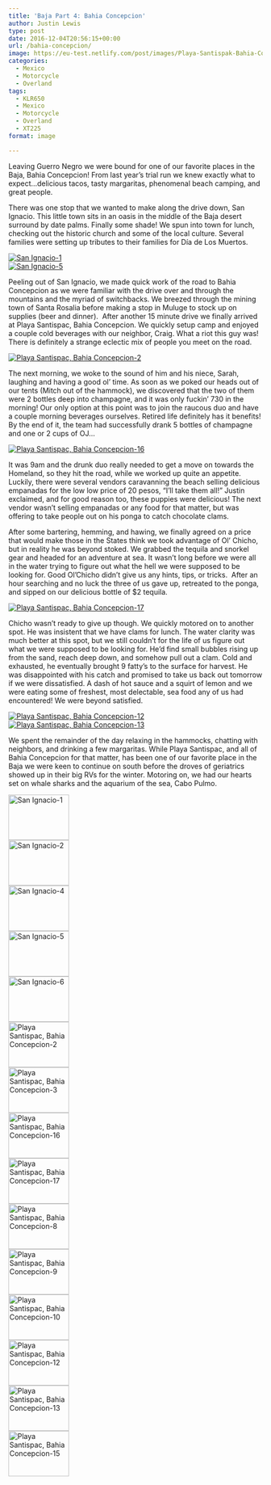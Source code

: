 ```yaml
---
title: 'Baja Part 4: Bahia Concepcion'
author: Justin Lewis
type: post
date: 2016-12-04T20:56:15+00:00
url: /bahia-concepcion/
image: https://eu-test.netlify.com/post/images/Playa-Santispak-Bahia-Concepcion-10.jpg
categories:
  - Mexico
  - Motorcycle
  - Overland
tags:
  - KLR650
  - Mexico
  - Motorcycle
  - Overland
  - XT225
format: image

---
```

Leaving Guerro Negro we were bound for one of our favorite places in the Baja, Bahia Concepcion! From last year’s trial run we knew exactly what to expect…delicious tacos, tasty margaritas, phenomenal beach camping, and great people.

There was one stop that we wanted to make along the drive down, San Ignacio. This little town sits in an oasis in the middle of the Baja desert surround by date palms. Finally some shade! We spun into town for lunch, checking out the historic church and some of the local culture. Several families were setting up tributes to their families for Día de Los Muertos.

<div class="ngg-gallery-singlepic-image " style="">
  <a href="http://www.elevationupgrade.com/wp-content/gallery/bahia-concepcion/San-Ignacio-1.jpg"
		     title=""
             data-src="http://www.elevationupgrade.com/wp-content/gallery/bahia-concepcion/San-Ignacio-1.jpg"
             data-thumbnail="http://www.elevationupgrade.com/wp-content/gallery/bahia-concepcion/thumbs/thumbs_San-Ignacio-1.jpg"
             data-image-id="417"
             data-title="San Ignacio-1"
             data-description=""
             target='_self'
             class="ngg-fancybox" rel="651b91bbc43f765254c364f2ea4de36b"> <img class="ngg-singlepic"
             src="http://www.elevationupgrade.com/wp-content/gallery/bahia-concepcion/dynamic/San-Ignacio-1.jpg-nggid03417-ngg0dyn-0x0x100-00f0w010c010r110f110r010t010.jpg"
             alt="San Ignacio-1"
             title="San Ignacio-1"
 /> </a>
</div>

<!--more-->

<div class="ngg-gallery-singlepic-image " style="">
  <a href="http://www.elevationupgrade.com/wp-content/gallery/bahia-concepcion/San-Ignacio-5.jpg"
		     title=""
             data-src="http://www.elevationupgrade.com/wp-content/gallery/bahia-concepcion/San-Ignacio-5.jpg"
             data-thumbnail="http://www.elevationupgrade.com/wp-content/gallery/bahia-concepcion/thumbs/thumbs_San-Ignacio-5.jpg"
             data-image-id="420"
             data-title="San Ignacio-5"
             data-description=""
             target='_self'
             class="ngg-fancybox" rel="a11f5a7191431ee3d567a32d2e82ec1d"> <img class="ngg-singlepic"
             src="http://www.elevationupgrade.com/wp-content/gallery/bahia-concepcion/dynamic/San-Ignacio-5.jpg-nggid03420-ngg0dyn-0x0x100-00f0w010c010r110f110r010t010.jpg"
             alt="San Ignacio-5"
             title="San Ignacio-5"
 /> </a>
</div>

Peeling out of San Ignacio, we made quick work of the road to Bahia Concepcion as we were familiar with the drive over and through the mountains and the myriad of switchbacks. We breezed through the mining town of Santa Rosalia before making a stop in Muluge to stock up on supplies (beer and dinner).  After another 15 minute drive we finally arrived at Playa Santispac, Bahia Concepcion. We quickly setup camp and enjoyed a couple cold beverages with our neighbor, Craig. What a riot this guy was! There is definitely a strange eclectic mix of people you meet on the road.

<div class="ngg-gallery-singlepic-image " style="">
  <a href="http://www.elevationupgrade.com/wp-content/gallery/bahia-concepcion/Playa-Santispak-Bahia-Concepcion-2.jpg"
		     title=""
             data-src="http://www.elevationupgrade.com/wp-content/gallery/bahia-concepcion/Playa-Santispak-Bahia-Concepcion-2.jpg"
             data-thumbnail="http://www.elevationupgrade.com/wp-content/gallery/bahia-concepcion/thumbs/thumbs_Playa-Santispak-Bahia-Concepcion-2.jpg"
             data-image-id="422"
             data-title="Playa Santispac, Bahia Concepcion-2"
             data-description=""
             target='_self'
             class="ngg-fancybox" rel="ac7f4178cff1f941ef356fbfeba43ccd"> <img class="ngg-singlepic"
             src="http://www.elevationupgrade.com/wp-content/gallery/bahia-concepcion/dynamic/Playa-Santispak-Bahia-Concepcion-2.jpg-nggid03422-ngg0dyn-0x0x100-00f0w010c010r110f110r010t010.jpg"
             alt="Playa Santispac, Bahia Concepcion-2"
             title="Playa Santispac, Bahia Concepcion-2"
 /> </a>
</div>

The next morning, we woke to the sound of him and his niece, Sarah, laughing and having a good ol’ time. As soon as we poked our heads out of our tents (Mitch out of the hammock), we discovered that the two of them were 2 bottles deep into champagne, and it was only fuckin’ 730 in the morning! Our only option at this point was to join the raucous duo and have a couple morning beverages ourselves. Retired life definitely has it benefits! By the end of it, the team had successfully drank 5 bottles of champagne and one or 2 cups of OJ…

<div class="ngg-gallery-singlepic-image " style="">
  <a href="http://www.elevationupgrade.com/wp-content/gallery/bahia-concepcion/Playa-Santispak-Bahia-Concepcion-16.jpg"
		     title=""
             data-src="http://www.elevationupgrade.com/wp-content/gallery/bahia-concepcion/Playa-Santispak-Bahia-Concepcion-16.jpg"
             data-thumbnail="http://www.elevationupgrade.com/wp-content/gallery/bahia-concepcion/thumbs/thumbs_Playa-Santispak-Bahia-Concepcion-16.jpg"
             data-image-id="424"
             data-title="Playa Santispac, Bahia Concepcion-16"
             data-description=""
             target='_self'
             class="ngg-fancybox" rel="5086929fb93dff090dcf4a0bd66375d5"> <img class="ngg-singlepic"
             src="http://www.elevationupgrade.com/wp-content/gallery/bahia-concepcion/dynamic/Playa-Santispak-Bahia-Concepcion-16.jpg-nggid03424-ngg0dyn-0x0x100-00f0w010c010r110f110r010t010.jpg"
             alt="Playa Santispac, Bahia Concepcion-16"
             title="Playa Santispac, Bahia Concepcion-16"
 /> </a>
</div>

It was 9am and the drunk duo really needed to get a move on towards the Homeland, so they hit the road, while we worked up quite an appetite. Luckily, there were several vendors caravanning the beach selling delicious empanadas for the low low price of 20 pesos, “I’ll take them all!” Justin exclaimed, and for good reason too, these puppies were delicious! The next vendor wasn’t selling empanadas or any food for that matter, but was offering to take people out on his ponga to catch chocolate clams.

After some bartering, hemming, and hawing, we finally agreed on a price that would make those in the States think we took advantage of Ol’ Chicho, but in reality he was beyond stoked. We grabbed the tequila and snorkel gear and headed for an adventure at sea. It wasn’t long before we were all in the water trying to figure out what the hell we were supposed to be looking for. Good Ol’Chicho didn’t give us any hints, tips, or tricks.  After an hour searching and no luck the three of us gave up, retreated to the ponga, and sipped on our delicious bottle of $2 tequila.

<div class="ngg-gallery-singlepic-image " style="">
  <a href="http://www.elevationupgrade.com/wp-content/gallery/bahia-concepcion/Playa-Santispak-Bahia-Concepcion-17.jpg"
		     title=""
             data-src="http://www.elevationupgrade.com/wp-content/gallery/bahia-concepcion/Playa-Santispak-Bahia-Concepcion-17.jpg"
             data-thumbnail="http://www.elevationupgrade.com/wp-content/gallery/bahia-concepcion/thumbs/thumbs_Playa-Santispak-Bahia-Concepcion-17.jpg"
             data-image-id="425"
             data-title="Playa Santispac, Bahia Concepcion-17"
             data-description=""
             target='_self'
             class="ngg-fancybox" rel="50f0dc488387e2cdb52b8e96a7991e1b"> <img class="ngg-singlepic"
             src="http://www.elevationupgrade.com/wp-content/gallery/bahia-concepcion/dynamic/Playa-Santispak-Bahia-Concepcion-17.jpg-nggid03425-ngg0dyn-0x0x100-00f0w010c010r110f110r010t010.jpg"
             alt="Playa Santispac, Bahia Concepcion-17"
             title="Playa Santispac, Bahia Concepcion-17"
 /> </a>
</div>

Chicho wasn’t ready to give up though. We quickly motored on to another spot. He was insistent that we have clams for lunch. The water clarity was much better at this spot, but we still couldn’t for the life of us figure out what we were supposed to be looking for. He’d find small bubbles rising up from the sand, reach deep down, and somehow pull out a clam. Cold and exhausted, he eventually brought 9 fatty’s to the surface for harvest. He was disappointed with his catch and promised to take us back out tomorrow if we were dissatisfied. A dash of hot sauce and a squirt of lemon and we were eating some of freshest, most delectable, sea food any of us had encountered! We were beyond satisfied.

<div class="ngg-gallery-singlepic-image " style="">
  <a href="http://www.elevationupgrade.com/wp-content/gallery/bahia-concepcion/Playa-Santispak-Bahia-Concepcion-12.jpg"
		     title=""
             data-src="http://www.elevationupgrade.com/wp-content/gallery/bahia-concepcion/Playa-Santispak-Bahia-Concepcion-12.jpg"
             data-thumbnail="http://www.elevationupgrade.com/wp-content/gallery/bahia-concepcion/thumbs/thumbs_Playa-Santispak-Bahia-Concepcion-12.jpg"
             data-image-id="429"
             data-title="Playa Santispac, Bahia Concepcion-12"
             data-description=""
             target='_self'
             class="ngg-fancybox" rel="1b9dc044b325a28da34c1a8882f9dbcc"> <img class="ngg-singlepic"
             src="http://www.elevationupgrade.com/wp-content/gallery/bahia-concepcion/dynamic/Playa-Santispak-Bahia-Concepcion-12.jpg-nggid03429-ngg0dyn-0x0x100-00f0w010c010r110f110r010t010.jpg"
             alt="Playa Santispac, Bahia Concepcion-12"
             title="Playa Santispac, Bahia Concepcion-12"
 /> </a>
</div>

<div class="ngg-gallery-singlepic-image " style="">
  <a href="http://www.elevationupgrade.com/wp-content/gallery/bahia-concepcion/Playa-Santispak-Bahia-Concepcion-13.jpg"
		     title=""
             data-src="http://www.elevationupgrade.com/wp-content/gallery/bahia-concepcion/Playa-Santispak-Bahia-Concepcion-13.jpg"
             data-thumbnail="http://www.elevationupgrade.com/wp-content/gallery/bahia-concepcion/thumbs/thumbs_Playa-Santispak-Bahia-Concepcion-13.jpg"
             data-image-id="430"
             data-title="Playa Santispac, Bahia Concepcion-13"
             data-description=""
             target='_self'
             class="ngg-fancybox" rel="afeb7db9f4cb77387adddd7208e2ae34"> <img class="ngg-singlepic"
             src="http://www.elevationupgrade.com/wp-content/gallery/bahia-concepcion/dynamic/Playa-Santispak-Bahia-Concepcion-13.jpg-nggid03430-ngg0dyn-0x0x100-00f0w010c010r110f110r010t010.jpg"
             alt="Playa Santispac, Bahia Concepcion-13"
             title="Playa Santispac, Bahia Concepcion-13"
 /> </a>
</div>

We spent the remainder of the day relaxing in the hammocks, chatting with neighbors, and drinking a few margaritas. While Playa Santispac, and all of Bahia Concepcion for that matter, has been one of our favorite place in the Baja we were keen to continue on south before the droves of geriatrics showed up in their big RVs for the winter. Motoring on, we had our hearts set on whale sharks and the aquarium of the sea, Cabo Pulmo.

<div
	class="ngg-galleryoverview ngg-ajax-pagination-none"
	id="ngg-gallery-1481-1">
  <!-- Thumbnails -->
  
  <div id="ngg-image-0" class="ngg-gallery-thumbnail-box" >
    <div class="ngg-gallery-thumbnail">
      <a href="http://www.elevationupgrade.com/wp-content/gallery/bahia-concepcion/San-Ignacio-1.jpg"
               title=""
               data-src="http://www.elevationupgrade.com/wp-content/gallery/bahia-concepcion/San-Ignacio-1.jpg"
               data-thumbnail="http://www.elevationupgrade.com/wp-content/gallery/bahia-concepcion/thumbs/thumbs_San-Ignacio-1.jpg"
               data-image-id="417"
               data-title="San Ignacio-1"
               data-description=""
               data-image-slug="san-ignacio-1-1"
               class="ngg-fancybox" rel="1481"> <img
                    title="San Ignacio-1"
                    alt="San Ignacio-1"
                    src="http://www.elevationupgrade.com/wp-content/gallery/bahia-concepcion/thumbs/thumbs_San-Ignacio-1.jpg"
                    width="120"
                    height="90"
                    style="max-width:100%;"
 /> </a>
    </div>
  </div>
  
  <div id="ngg-image-1" class="ngg-gallery-thumbnail-box" >
    <div class="ngg-gallery-thumbnail">
      <a href="http://www.elevationupgrade.com/wp-content/gallery/bahia-concepcion/San-Ignacio-2.jpg"
               title=""
               data-src="http://www.elevationupgrade.com/wp-content/gallery/bahia-concepcion/San-Ignacio-2.jpg"
               data-thumbnail="http://www.elevationupgrade.com/wp-content/gallery/bahia-concepcion/thumbs/thumbs_San-Ignacio-2.jpg"
               data-image-id="418"
               data-title="San Ignacio-2"
               data-description=""
               data-image-slug="san-ignacio-2-1"
               class="ngg-fancybox" rel="1481"> <img
                    title="San Ignacio-2"
                    alt="San Ignacio-2"
                    src="http://www.elevationupgrade.com/wp-content/gallery/bahia-concepcion/thumbs/thumbs_San-Ignacio-2.jpg"
                    width="120"
                    height="90"
                    style="max-width:100%;"
 /> </a>
    </div>
  </div>
  
  <div id="ngg-image-2" class="ngg-gallery-thumbnail-box" >
    <div class="ngg-gallery-thumbnail">
      <a href="http://www.elevationupgrade.com/wp-content/gallery/bahia-concepcion/San-Ignacio-4.jpg"
               title=""
               data-src="http://www.elevationupgrade.com/wp-content/gallery/bahia-concepcion/San-Ignacio-4.jpg"
               data-thumbnail="http://www.elevationupgrade.com/wp-content/gallery/bahia-concepcion/thumbs/thumbs_San-Ignacio-4.jpg"
               data-image-id="419"
               data-title="San Ignacio-4"
               data-description=""
               data-image-slug="san-ignacio-4-1"
               class="ngg-fancybox" rel="1481"> <img
                    title="San Ignacio-4"
                    alt="San Ignacio-4"
                    src="http://www.elevationupgrade.com/wp-content/gallery/bahia-concepcion/thumbs/thumbs_San-Ignacio-4.jpg"
                    width="120"
                    height="90"
                    style="max-width:100%;"
 /> </a>
    </div>
  </div>
  
  <div id="ngg-image-3" class="ngg-gallery-thumbnail-box" >
    <div class="ngg-gallery-thumbnail">
      <a href="http://www.elevationupgrade.com/wp-content/gallery/bahia-concepcion/San-Ignacio-5.jpg"
               title=""
               data-src="http://www.elevationupgrade.com/wp-content/gallery/bahia-concepcion/San-Ignacio-5.jpg"
               data-thumbnail="http://www.elevationupgrade.com/wp-content/gallery/bahia-concepcion/thumbs/thumbs_San-Ignacio-5.jpg"
               data-image-id="420"
               data-title="San Ignacio-5"
               data-description=""
               data-image-slug="san-ignacio-5-1"
               class="ngg-fancybox" rel="1481"> <img
                    title="San Ignacio-5"
                    alt="San Ignacio-5"
                    src="http://www.elevationupgrade.com/wp-content/gallery/bahia-concepcion/thumbs/thumbs_San-Ignacio-5.jpg"
                    width="120"
                    height="90"
                    style="max-width:100%;"
 /> </a>
    </div>
  </div>
  
  <div id="ngg-image-4" class="ngg-gallery-thumbnail-box" >
    <div class="ngg-gallery-thumbnail">
      <a href="http://www.elevationupgrade.com/wp-content/gallery/bahia-concepcion/San-Ignacio-6.jpg"
               title=""
               data-src="http://www.elevationupgrade.com/wp-content/gallery/bahia-concepcion/San-Ignacio-6.jpg"
               data-thumbnail="http://www.elevationupgrade.com/wp-content/gallery/bahia-concepcion/thumbs/thumbs_San-Ignacio-6.jpg"
               data-image-id="421"
               data-title="San Ignacio-6"
               data-description=""
               data-image-slug="san-ignacio-6-1"
               class="ngg-fancybox" rel="1481"> <img
                    title="San Ignacio-6"
                    alt="San Ignacio-6"
                    src="http://www.elevationupgrade.com/wp-content/gallery/bahia-concepcion/thumbs/thumbs_San-Ignacio-6.jpg"
                    width="120"
                    height="90"
                    style="max-width:100%;"
 /> </a>
    </div>
  </div>
  
  <div id="ngg-image-5" class="ngg-gallery-thumbnail-box" >
    <div class="ngg-gallery-thumbnail">
      <a href="http://www.elevationupgrade.com/wp-content/gallery/bahia-concepcion/Playa-Santispak-Bahia-Concepcion-2.jpg"
               title=""
               data-src="http://www.elevationupgrade.com/wp-content/gallery/bahia-concepcion/Playa-Santispak-Bahia-Concepcion-2.jpg"
               data-thumbnail="http://www.elevationupgrade.com/wp-content/gallery/bahia-concepcion/thumbs/thumbs_Playa-Santispak-Bahia-Concepcion-2.jpg"
               data-image-id="422"
               data-title="Playa Santispac, Bahia Concepcion-2"
               data-description=""
               data-image-slug="playa-santispak-bahia-concepcion-2-1"
               class="ngg-fancybox" rel="1481"> <img
                    title="Playa Santispac, Bahia Concepcion-2"
                    alt="Playa Santispac, Bahia Concepcion-2"
                    src="http://www.elevationupgrade.com/wp-content/gallery/bahia-concepcion/thumbs/thumbs_Playa-Santispak-Bahia-Concepcion-2.jpg"
                    width="120"
                    height="90"
                    style="max-width:100%;"
 /> </a>
    </div>
  </div>
  
  <div id="ngg-image-6" class="ngg-gallery-thumbnail-box" >
    <div class="ngg-gallery-thumbnail">
      <a href="http://www.elevationupgrade.com/wp-content/gallery/bahia-concepcion/Playa-Santispak-Bahia-Concepcion-3.jpg"
               title=""
               data-src="http://www.elevationupgrade.com/wp-content/gallery/bahia-concepcion/Playa-Santispak-Bahia-Concepcion-3.jpg"
               data-thumbnail="http://www.elevationupgrade.com/wp-content/gallery/bahia-concepcion/thumbs/thumbs_Playa-Santispak-Bahia-Concepcion-3.jpg"
               data-image-id="423"
               data-title="Playa Santispac, Bahia Concepcion-3"
               data-description=""
               data-image-slug="playa-santispak-bahia-concepcion-3-1"
               class="ngg-fancybox" rel="1481"> <img
                    title="Playa Santispac, Bahia Concepcion-3"
                    alt="Playa Santispac, Bahia Concepcion-3"
                    src="http://www.elevationupgrade.com/wp-content/gallery/bahia-concepcion/thumbs/thumbs_Playa-Santispak-Bahia-Concepcion-3.jpg"
                    width="120"
                    height="90"
                    style="max-width:100%;"
 /> </a>
    </div>
  </div>
  
  <div id="ngg-image-7" class="ngg-gallery-thumbnail-box" >
    <div class="ngg-gallery-thumbnail">
      <a href="http://www.elevationupgrade.com/wp-content/gallery/bahia-concepcion/Playa-Santispak-Bahia-Concepcion-16.jpg"
               title=""
               data-src="http://www.elevationupgrade.com/wp-content/gallery/bahia-concepcion/Playa-Santispak-Bahia-Concepcion-16.jpg"
               data-thumbnail="http://www.elevationupgrade.com/wp-content/gallery/bahia-concepcion/thumbs/thumbs_Playa-Santispak-Bahia-Concepcion-16.jpg"
               data-image-id="424"
               data-title="Playa Santispac, Bahia Concepcion-16"
               data-description=""
               data-image-slug="playa-santispak-bahia-concepcion-16-1"
               class="ngg-fancybox" rel="1481"> <img
                    title="Playa Santispac, Bahia Concepcion-16"
                    alt="Playa Santispac, Bahia Concepcion-16"
                    src="http://www.elevationupgrade.com/wp-content/gallery/bahia-concepcion/thumbs/thumbs_Playa-Santispak-Bahia-Concepcion-16.jpg"
                    width="120"
                    height="90"
                    style="max-width:100%;"
 /> </a>
    </div>
  </div>
  
  <div id="ngg-image-8" class="ngg-gallery-thumbnail-box" >
    <div class="ngg-gallery-thumbnail">
      <a href="http://www.elevationupgrade.com/wp-content/gallery/bahia-concepcion/Playa-Santispak-Bahia-Concepcion-17.jpg"
               title=""
               data-src="http://www.elevationupgrade.com/wp-content/gallery/bahia-concepcion/Playa-Santispak-Bahia-Concepcion-17.jpg"
               data-thumbnail="http://www.elevationupgrade.com/wp-content/gallery/bahia-concepcion/thumbs/thumbs_Playa-Santispak-Bahia-Concepcion-17.jpg"
               data-image-id="425"
               data-title="Playa Santispac, Bahia Concepcion-17"
               data-description=""
               data-image-slug="playa-santispak-bahia-concepcion-17-1"
               class="ngg-fancybox" rel="1481"> <img
                    title="Playa Santispac, Bahia Concepcion-17"
                    alt="Playa Santispac, Bahia Concepcion-17"
                    src="http://www.elevationupgrade.com/wp-content/gallery/bahia-concepcion/thumbs/thumbs_Playa-Santispak-Bahia-Concepcion-17.jpg"
                    width="120"
                    height="90"
                    style="max-width:100%;"
 /> </a>
    </div>
  </div>
  
  <div id="ngg-image-9" class="ngg-gallery-thumbnail-box" >
    <div class="ngg-gallery-thumbnail">
      <a href="http://www.elevationupgrade.com/wp-content/gallery/bahia-concepcion/Playa-Santispak-Bahia-Concepcion-8.jpg"
               title=""
               data-src="http://www.elevationupgrade.com/wp-content/gallery/bahia-concepcion/Playa-Santispak-Bahia-Concepcion-8.jpg"
               data-thumbnail="http://www.elevationupgrade.com/wp-content/gallery/bahia-concepcion/thumbs/thumbs_Playa-Santispak-Bahia-Concepcion-8.jpg"
               data-image-id="426"
               data-title="Playa Santispac, Bahia Concepcion-8"
               data-description=""
               data-image-slug="playa-santispak-bahia-concepcion-8-1"
               class="ngg-fancybox" rel="1481"> <img
                    title="Playa Santispac, Bahia Concepcion-8"
                    alt="Playa Santispac, Bahia Concepcion-8"
                    src="http://www.elevationupgrade.com/wp-content/gallery/bahia-concepcion/thumbs/thumbs_Playa-Santispak-Bahia-Concepcion-8.jpg"
                    width="120"
                    height="90"
                    style="max-width:100%;"
 /> </a>
    </div>
  </div>
  
  <div id="ngg-image-10" class="ngg-gallery-thumbnail-box" >
    <div class="ngg-gallery-thumbnail">
      <a href="http://www.elevationupgrade.com/wp-content/gallery/bahia-concepcion/Playa-Santispak-Bahia-Concepcion-9.jpg"
               title=""
               data-src="http://www.elevationupgrade.com/wp-content/gallery/bahia-concepcion/Playa-Santispak-Bahia-Concepcion-9.jpg"
               data-thumbnail="http://www.elevationupgrade.com/wp-content/gallery/bahia-concepcion/thumbs/thumbs_Playa-Santispak-Bahia-Concepcion-9.jpg"
               data-image-id="427"
               data-title="Playa Santispac, Bahia Concepcion-9"
               data-description=""
               data-image-slug="playa-santispak-bahia-concepcion-9"
               class="ngg-fancybox" rel="1481"> <img
                    title="Playa Santispac, Bahia Concepcion-9"
                    alt="Playa Santispac, Bahia Concepcion-9"
                    src="http://www.elevationupgrade.com/wp-content/gallery/bahia-concepcion/thumbs/thumbs_Playa-Santispak-Bahia-Concepcion-9.jpg"
                    width="120"
                    height="90"
                    style="max-width:100%;"
 /> </a>
    </div>
  </div>
  
  <div id="ngg-image-11" class="ngg-gallery-thumbnail-box" >
    <div class="ngg-gallery-thumbnail">
      <a href="http://www.elevationupgrade.com/wp-content/gallery/bahia-concepcion/Playa-Santispak-Bahia-Concepcion-10.jpg"
               title=""
               data-src="http://www.elevationupgrade.com/wp-content/gallery/bahia-concepcion/Playa-Santispak-Bahia-Concepcion-10.jpg"
               data-thumbnail="http://www.elevationupgrade.com/wp-content/gallery/bahia-concepcion/thumbs/thumbs_Playa-Santispak-Bahia-Concepcion-10.jpg"
               data-image-id="428"
               data-title="Playa Santispac, Bahia Concepcion-10"
               data-description=""
               data-image-slug="playa-santispak-bahia-concepcion-10"
               class="ngg-fancybox" rel="1481"> <img
                    title="Playa Santispac, Bahia Concepcion-10"
                    alt="Playa Santispac, Bahia Concepcion-10"
                    src="http://www.elevationupgrade.com/wp-content/gallery/bahia-concepcion/thumbs/thumbs_Playa-Santispak-Bahia-Concepcion-10.jpg"
                    width="120"
                    height="90"
                    style="max-width:100%;"
 /> </a>
    </div>
  </div>
  
  <div id="ngg-image-12" class="ngg-gallery-thumbnail-box" >
    <div class="ngg-gallery-thumbnail">
      <a href="http://www.elevationupgrade.com/wp-content/gallery/bahia-concepcion/Playa-Santispak-Bahia-Concepcion-12.jpg"
               title=""
               data-src="http://www.elevationupgrade.com/wp-content/gallery/bahia-concepcion/Playa-Santispak-Bahia-Concepcion-12.jpg"
               data-thumbnail="http://www.elevationupgrade.com/wp-content/gallery/bahia-concepcion/thumbs/thumbs_Playa-Santispak-Bahia-Concepcion-12.jpg"
               data-image-id="429"
               data-title="Playa Santispac, Bahia Concepcion-12"
               data-description=""
               data-image-slug="playa-santispak-bahia-concepcion-12"
               class="ngg-fancybox" rel="1481"> <img
                    title="Playa Santispac, Bahia Concepcion-12"
                    alt="Playa Santispac, Bahia Concepcion-12"
                    src="http://www.elevationupgrade.com/wp-content/gallery/bahia-concepcion/thumbs/thumbs_Playa-Santispak-Bahia-Concepcion-12.jpg"
                    width="120"
                    height="90"
                    style="max-width:100%;"
 /> </a>
    </div>
  </div>
  
  <div id="ngg-image-13" class="ngg-gallery-thumbnail-box" >
    <div class="ngg-gallery-thumbnail">
      <a href="http://www.elevationupgrade.com/wp-content/gallery/bahia-concepcion/Playa-Santispak-Bahia-Concepcion-13.jpg"
               title=""
               data-src="http://www.elevationupgrade.com/wp-content/gallery/bahia-concepcion/Playa-Santispak-Bahia-Concepcion-13.jpg"
               data-thumbnail="http://www.elevationupgrade.com/wp-content/gallery/bahia-concepcion/thumbs/thumbs_Playa-Santispak-Bahia-Concepcion-13.jpg"
               data-image-id="430"
               data-title="Playa Santispac, Bahia Concepcion-13"
               data-description=""
               data-image-slug="playa-santispak-bahia-concepcion-13"
               class="ngg-fancybox" rel="1481"> <img
                    title="Playa Santispac, Bahia Concepcion-13"
                    alt="Playa Santispac, Bahia Concepcion-13"
                    src="http://www.elevationupgrade.com/wp-content/gallery/bahia-concepcion/thumbs/thumbs_Playa-Santispak-Bahia-Concepcion-13.jpg"
                    width="120"
                    height="90"
                    style="max-width:100%;"
 /> </a>
    </div>
  </div>
  
  <div id="ngg-image-14" class="ngg-gallery-thumbnail-box" >
    <div class="ngg-gallery-thumbnail">
      <a href="http://www.elevationupgrade.com/wp-content/gallery/bahia-concepcion/Playa-Santispak-Bahia-Concepcion-15.jpg"
               title=""
               data-src="http://www.elevationupgrade.com/wp-content/gallery/bahia-concepcion/Playa-Santispak-Bahia-Concepcion-15.jpg"
               data-thumbnail="http://www.elevationupgrade.com/wp-content/gallery/bahia-concepcion/thumbs/thumbs_Playa-Santispak-Bahia-Concepcion-15.jpg"
               data-image-id="432"
               data-title="Playa Santispac, Bahia Concepcion-15"
               data-description=""
               data-image-slug="playa-santispak-bahia-concepcion-15"
               class="ngg-fancybox" rel="1481"> <img
                    title="Playa Santispac, Bahia Concepcion-15"
                    alt="Playa Santispac, Bahia Concepcion-15"
                    src="http://www.elevationupgrade.com/wp-content/gallery/bahia-concepcion/thumbs/thumbs_Playa-Santispak-Bahia-Concepcion-15.jpg"
                    width="120"
                    height="90"
                    style="max-width:100%;"
 /> </a>
    </div>
  </div>
  
  <!-- Pagination -->
  
  <div class='ngg-clear'>
  </div>
</div>